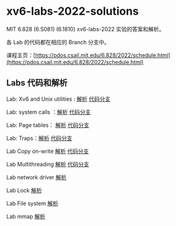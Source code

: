 # xv6-labs-2022-solutions

MIT 6.828 (6.S081) (6.1810) xv6-labs-2022 实验的答案和解析。

各 Lab 的代码都在相应的 Branch 分支中。

课程主页：[https://pdos.csail.mit.edu/6.828/2022/schedule.html](https://pdos.csail.mit.edu/6.828/2022/schedule.html)

## Labs 代码和解析

Lab: Xv6 and Unix utilities : [解析](./doc/utils.md) [代码分支](https://github.com/relaxcn/xv6-labs-2022-solutions/tree/util)

Lab: system calls ：[解析](./doc/syscall.md) [代码分支](https://github.com/relaxcn/xv6-labs-2022-solutions/tree/syscall)

Lab: Page tables： [解析](./doc/pagetable.md) [代码分支](https://github.com/relaxcn/xv6-labs-2022-solutions/tree/pgtbl)

Lab: Traps：[解析](./doc/traps.md) [代码分支](https://github.com/relaxcn/xv6-labs-2022-solutions/tree/traps)

Lab Copy on-write [解析](./doc/cow.md) [代码分支](https://github.com/relaxcn/xv6-labs-2022-solutions/tree/cow)

Lab Multithreading [解析](./doc/Multithreading.md) [代码分支](https://github.com/relaxcn/xv6-labs-2022-solutions/tree/thread)

Lab network driver [解析](./doc/net.md)

Lab Lock [解析](./doc/Locking.md)

Lab File system [解析](./doc/fs.md)

Lab mmap [解析](./doc/mmap.md)
